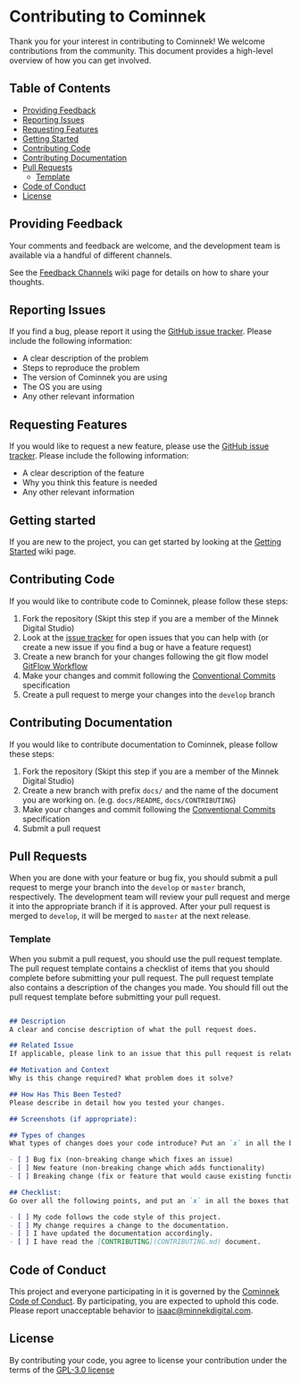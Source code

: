 # Contributing to Cominnek

Thank you for your interest in contributing to Cominnek! We welcome contributions from the community. This document provides a high-level overview of how you can get involved.

## Table of Contents

- [Providing Feedback](#providing-feedback)
- [Reporting Issues](#reporting-issues)
- [Requesting Features](#requesting-features)
- [Getting Started](#getting-started)
- [Contributing Code](#contributing-code)
- [Contributing Documentation](#contributing-documentation)
- [Pull Requests](#pull-requests)
    - [Template](#template)
- [Code of Conduct](#code-of-conduct)
- [License](#license)

## Providing Feedback

Your comments and feedback are welcome, and the development team is available via a handful of different channels.

See the [Feedback Channels](https://github.com/Minnek-Digital-Studio/cominnek/wiki/Feedback-Channels) wiki page for details on how to share your thoughts.


## Reporting Issues

If you find a bug, please report it using the [GitHub issue tracker](https://github.com/Minnek-Digital-Studio/cominnek/issues). Please include the following information:

* A clear description of the problem
* Steps to reproduce the problem
* The version of Cominnek you are using
* The OS you are using
* Any other relevant information


## Requesting Features

If you would like to request a new feature, please use the [GitHub issue tracker](https://github.com/Minnek-Digital-Studio/cominnek/issues). Please include the following information:

* A clear description of the feature
* Why you think this feature is needed
* Any other relevant information


## Getting started

If you are new to the project, you can get started by looking at the [Getting Started](https://github.com/Minnek-Digital-Studio/cominnek/wiki/Getting-started) wiki page.

## Contributing Code

If you would like to contribute code to Cominnek, please follow these steps:

1. Fork the repository (Skipt this step if you are a member of the Minnek Digital Studio)
2. Look at the [issue tracker](https://github.com/Minnek-Digital-Studio/cominnek/issues) for open issues that you can help with (or create a new issue if you find a bug or have a feature request)
3. Create a new branch for your changes following the git flow model [GitFlow Workflow](https://github.com/Minnek-Digital-Studio/cominnek/wiki/GitFlow-Workflow)
4. Make your changes and commit following the [Conventional Commits](https://www.conventionalcommits.org/en/v1.0.0/) specification
5. Create a pull request to merge your changes into the `develop` branch

## Contributing Documentation

If you would like to contribute documentation to Cominnek, please follow these steps:

1. Fork the repository (Skipt this step if you are a member of the Minnek Digital Studio)
2. Create a new branch with prefix `docs/` and the name of the document you are working on. (e.g. `docs/README`, `docs/CONTRIBUTING`)
3. Make your changes and commit following the [Conventional Commits](https://www.conventionalcommits.org/en/v1.0.0/) specification
4. Submit a pull request


## Pull Requests

When you are done with your feature or bug fix, you should submit a pull request to merge your branch into the `develop` or `master` branch, respectively. The development team will review your pull request and merge it into the appropriate branch if it is approved. After your pull request is merged to `develop`, it will be merged to `master` at the next release.

### Template

When you submit a pull request, you should use the pull request template. The pull request template contains a checklist of items that you should complete before submitting your pull request. The pull request template also contains a description of the changes you made. You should fill out the pull request template before submitting your pull request.

```markdown

## Description
A clear and concise description of what the pull request does.

## Related Issue
If applicable, please link to an issue that this pull request is related to.

## Motivation and Context
Why is this change required? What problem does it solve?

## How Has This Been Tested?
Please describe in detail how you tested your changes.

## Screenshots (if appropriate):

## Types of changes
What types of changes does your code introduce? Put an `x` in all the boxes that apply:

- [ ] Bug fix (non-breaking change which fixes an issue)
- [ ] New feature (non-breaking change which adds functionality)
- [ ] Breaking change (fix or feature that would cause existing functionality to change)

## Checklist:
Go over all the following points, and put an `x` in all the boxes that apply.

- [ ] My code follows the code style of this project.
- [ ] My change requires a change to the documentation.
- [ ] I have updated the documentation accordingly.
- [ ] I have read the [CONTRIBUTING](CONTRIBUTING.md) document.
```

## Code of Conduct

This project and everyone participating in it is governed by the [Cominnek Code of Conduct](https://github.com/Minnek-Digital-Studio/cominnek/blob/master/CODE_OF_CONDUCT.md). By participating, you are expected to uphold this code. Please report unacceptable behavior to [isaac@minnekdigital.com](mailto:isaac@minnekdigital.com).

## License

By contributing your code, you agree to license your contribution under the terms of the [GPL-3.0 license](https://github.com/Minnek-Digital-Studio/cominnek/blob/master/LICENSE)

